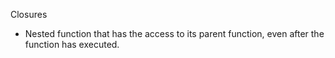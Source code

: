 Closures
* Nested function that has the access to its parent function, even after the function has executed.